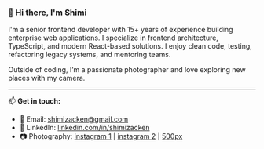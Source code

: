 ### 👋 Hi there, I'm Shimi

I'm a senior frontend developer with 15+ years of experience building enterprise web applications. I specialize in frontend architecture, TypeScript, and modern React-based solutions. I enjoy clean code, testing, refactoring legacy systems, and mentoring teams.  

Outside of coding, I’m a passionate photographer and love exploring new places with my camera.

---

📫 **Get in touch:**

- 📧 Email: [shimizacken@gmail.com](mailto:shimizacken@gmail.com)  
- 💼 LinkedIn: [linkedin.com/in/shimizacken](https://www.linkedin.com/in/shimizacken)  
- 📷 Photography: [instagram 1](https://www.instagram.com/zacken_photography) | [instagram 2](https://www.instagram.com/shimizacken) | [500px](https://500px.com/p/shimizacken)
